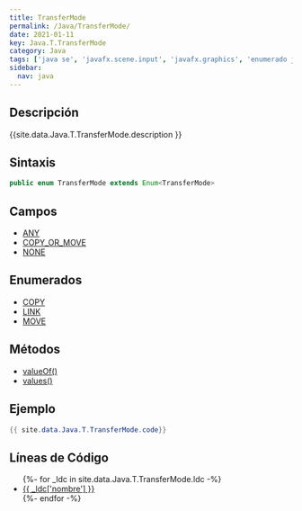 ```yaml
---
title: TransferMode
permalink: /Java/TransferMode/
date: 2021-01-11
key: Java.T.TransferMode
category: Java
tags: ['java se', 'javafx.scene.input', 'javafx.graphics', 'enumerado java', 'JavaFX 2.0']
sidebar: 
  nav: java
---
```


## Descripción
{{site.data.Java.T.TransferMode.description }}

## Sintaxis
~~~java
public enum TransferMode extends Enum<TransferMode>
~~~

## Campos
* [ANY](/Java/TransferMode/ANY)
* [COPY_OR_MOVE](/Java/TransferMode/COPY_OR_MOVE)
* [NONE](/Java/TransferMode/NONE)

## Enumerados
* [COPY](/Java/TransferMode/COPY)
* [LINK](/Java/TransferMode/LINK)
* [MOVE](/Java/TransferMode/MOVE)

## Métodos
* [valueOf()](/Java/TransferMode/valueOf)
* [values()](/Java/TransferMode/values)

## Ejemplo
~~~java
{{ site.data.Java.T.TransferMode.code}}
~~~

## Líneas de Código
<ul>
{%- for _ldc in site.data.Java.T.TransferMode.ldc -%}
   <li>
       <a href="{{_ldc['url'] }}">{{ _ldc['nombre'] }}</a>
   </li>
{%- endfor -%}
</ul>
